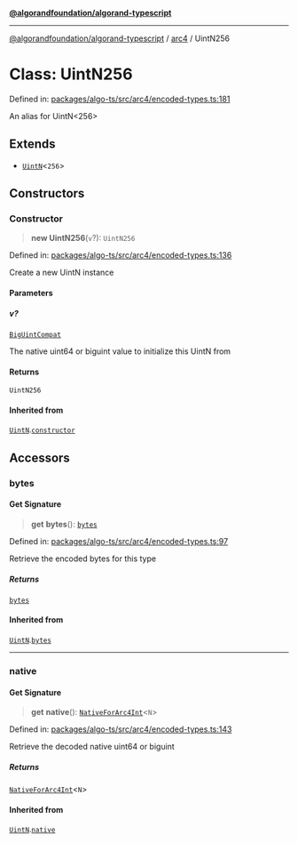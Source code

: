 [**@algorandfoundation/algorand-typescript**](../../README.md)

***

[@algorandfoundation/algorand-typescript](../../README.md) / [arc4](../README.md) / UintN256

# Class: UintN256

Defined in: [packages/algo-ts/src/arc4/encoded-types.ts:181](https://github.com/algorandfoundation/puya-ts/blob/main/packages/algo-ts/src/arc4/encoded-types.ts#L181)

An alias for UintN<256>

## Extends

- [`UintN`](UintN.md)\<`256`\>

## Constructors

### Constructor

> **new UintN256**(`v`?): `UintN256`

Defined in: [packages/algo-ts/src/arc4/encoded-types.ts:136](https://github.com/algorandfoundation/puya-ts/blob/main/packages/algo-ts/src/arc4/encoded-types.ts#L136)

Create a new UintN instance

#### Parameters

##### v?

[`BigUintCompat`](../../index/type-aliases/BigUintCompat.md)

The native uint64 or biguint value to initialize this UintN from

#### Returns

`UintN256`

#### Inherited from

[`UintN`](UintN.md).[`constructor`](UintN.md#constructor)

## Accessors

### bytes

#### Get Signature

> **get** **bytes**(): [`bytes`](../../index/type-aliases/bytes.md)

Defined in: [packages/algo-ts/src/arc4/encoded-types.ts:97](https://github.com/algorandfoundation/puya-ts/blob/main/packages/algo-ts/src/arc4/encoded-types.ts#L97)

Retrieve the encoded bytes for this type

##### Returns

[`bytes`](../../index/type-aliases/bytes.md)

#### Inherited from

[`UintN`](UintN.md).[`bytes`](UintN.md#bytes)

***

### native

#### Get Signature

> **get** **native**(): [`NativeForArc4Int`](../-internal-/type-aliases/NativeForArc4Int.md)\<`N`\>

Defined in: [packages/algo-ts/src/arc4/encoded-types.ts:143](https://github.com/algorandfoundation/puya-ts/blob/main/packages/algo-ts/src/arc4/encoded-types.ts#L143)

Retrieve the decoded native uint64 or biguint

##### Returns

[`NativeForArc4Int`](../-internal-/type-aliases/NativeForArc4Int.md)\<`N`\>

#### Inherited from

[`UintN`](UintN.md).[`native`](UintN.md#native)
